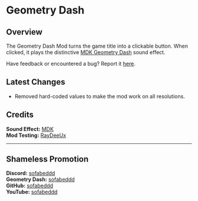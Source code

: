 # Geometry Dash

## Overview

The Geometry Dash Mod turns the game title into a clickable button. When clicked, it plays the distinctive [MDK Geometry Dash](https://www.youtube.com/watch?v=_tDFyTJW5kA) sound effect.

Have feedback or encountered a bug? Report it [here](https://github.com/sofabeddd/Geometry-Dash/issues/new).

## Latest Changes
- Removed hard-coded values to make the mod work on all resolutions.

## Credits
**Sound Effect:** [MDK](https://www.youtube.com/@MDKOfficialYT)  
**Mod Testing:** [RayDeeUx](https://github.com/RayDeeUx)

---
## Shameless Promotion
**Discord:** [sofabeddd](https://discordapp.com/users/560247410522324993)  
**Geometry Dash:** [sofabeddd](user:7976112)  
**GitHub:** [sofabeddd](https://github.com/sofabeddd)  
**YouTube:** [sofabeddd](https://www.youtube.com/@sofabeddd?sub_confirmation=1)
